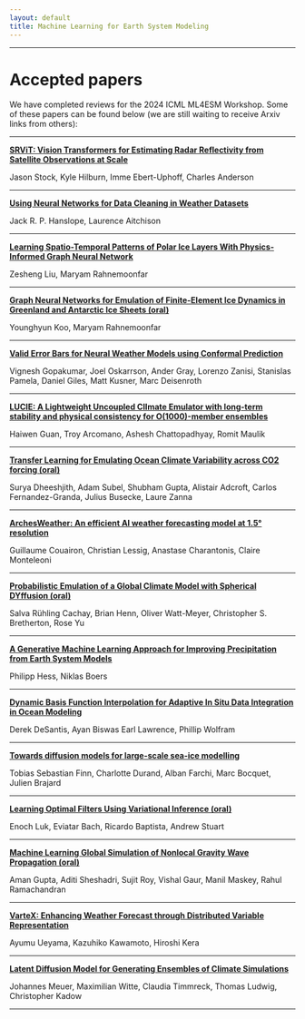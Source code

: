 ```yaml
---
layout: default
title: Machine Learning for Earth System Modeling
---
```

---

# Accepted papers

We have completed reviews for the 2024 ICML ML4ESM Workshop. Some of these papers can be found below (we are still waiting to receive Arxiv links from others):

----

**[SRViT: Vision Transformers for Estimating Radar Reflectivity from Satellite Observations at Scale](https://arxiv.org/abs/2406.16955)**

Jason Stock, Kyle Hilburn, Imme Ebert-Uphoff, Charles Anderson

----

**[Using Neural Networks for Data Cleaning in Weather Datasets](https://arxiv.org/abs/2406.15027)**

Jack R. P. Hanslope, Laurence Aitchison

----

**[Learning Spatio-Temporal Patterns of Polar Ice Layers With Physics-Informed Graph Neural Network](https://arxiv.org/abs/2406.15299)**

Zesheng Liu, Maryam Rahnemoonfar

----

**[Graph Neural Networks for Emulation of Finite-Element Ice Dynamics in Greenland and Antarctic Ice Sheets (oral)](https://arxiv.org/abs/2406.15299)**

Younghyun Koo, Maryam Rahnemoonfar

----

**[Valid Error Bars for Neural Weather Models using Conformal Prediction](https://arxiv.org/abs/2406.14483)**

Vignesh Gopakumar, Joel Oskarrson, Ander Gray, Lorenzo Zanisi, Stanislas Pamela, Daniel Giles, Matt Kusner, Marc Deisenroth

----

**[LUCIE: A Lightweight Uncoupled ClImate Emulator with long-term stability and physical consistency for O(1000)-member ensembles](https://arxiv.org/abs/2405.16297)**

Haiwen Guan, Troy Arcomano, Ashesh Chattopadhyay, Romit Maulik

----

**[Transfer Learning for Emulating Ocean Climate Variability across CO2 forcing (oral)](https://arxiv.org/abs/2405.18585)**

Surya Dheeshjith, Adam Subel, Shubham Gupta, Alistair Adcroft, Carlos Fernandez-Granda, Julius Busecke, Laure Zanna

----

**[ArchesWeather: An efficient AI weather forecasting model at 1.5° resolution](https://arxiv.org/abs/2405.14527v1)**

Guillaume Couairon, Christian Lessig, Anastase Charantonis, Claire Monteleoni

----

**[Probabilistic Emulation of a Global Climate Model with Spherical DYffusion (oral)](https://arxiv.org/abs/2406.14798)**

Salva Rühling Cachay, Brian Henn, Oliver Watt-Meyer, Christopher S. Bretherton, Rose Yu

----

**[A Generative Machine Learning Approach for Improving Precipitation from Earth System Models](https://arxiv.org/abs/2406.15026)**

Philipp Hess, Niklas Boers

----

**[Dynamic Basis Function Interpolation for Adaptive In Situ Data Integration in Ocean Modeling](https://arxiv.org/abs/2301.05551)**

Derek DeSantis, Ayan Biswas Earl Lawrence, Phillip Wolfram

-----

**[Towards diffusion models for large-scale sea-ice modelling](https://arxiv.org/abs/2406.18417)**

Tobias Sebastian Finn, Charlotte Durand, Alban Farchi, Marc Bocquet, Julien Brajard

-----

**[Learning Optimal Filters Using Variational Inference (oral)](https://arxiv.org/abs/2406.18066)**

Enoch Luk, Eviatar Bach, Ricardo Baptista, Andrew Stuart

-----

**[Machine Learning Global Simulation of Nonlocal Gravity Wave Propagation (oral)](https://arxiv.org/abs/2406.14775)**

Aman Gupta, Aditi Sheshadri, Sujit Roy, Vishal Gaur, Manil Maskey, Rahul Ramachandran

-----

**[VarteX: Enhancing Weather Forecast through Distributed Variable Representation](https://arxiv.org/abs/2406.19615)**

Ayumu Ueyama, Kazuhiko Kawamoto, Hiroshi Kera

-----

**[Latent Diffusion Model for Generating Ensembles of Climate Simulations](https://arxiv.org/abs/2406.19615)**

Johannes Meuer, Maximilian Witte, Claudia Timmreck, Thomas Ludwig, Christopher Kadow

-----




